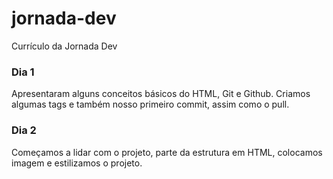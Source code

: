 # jornada-dev
Currículo da Jornada Dev


### Dia 1
  Apresentaram alguns conceitos básicos do HTML, Git e Github. Criamos algumas tags e também nosso primeiro commit, assim como o pull.
  

### Dia 2
  Começamos a lidar com o projeto, parte da estrutura em HTML, colocamos imagem e estilizamos o projeto.
